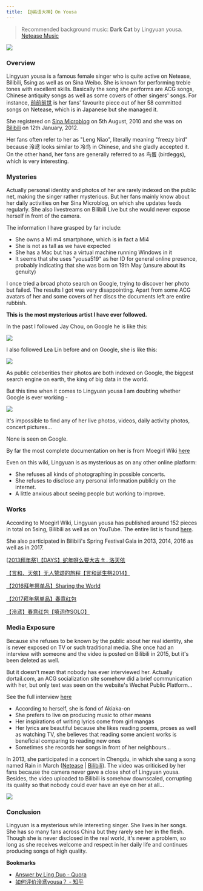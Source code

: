 ```yaml
---
title: 【@英语大神】On Yousa
---
```

> Recommended background music: **Dark Cat** by Lingyuan yousa. [Netease Music](http://music.163.com/#/m/song?id=33682737)

![](https://o0stweauh.qnssl.com/220px-6163e3ccgw1eidn6hlhdmj20ae0af0u2.jpg)

### Overview

Lingyuan yousa is a famous female singer who is quite active on Netease, Bilibili, 5sing as well as on Sina Weibo. She is known for performing treble tones with excellent skills. Basically the song she performs are ACG songs, Chinese antiquity songs as well as some covers of other singers' songs. For instance, [前前前世](http://music.163.com/#/m/song?id=446247397) is her fans' favourite piece out of her 58 committed songs on Netease, which is in Japanese but she managed it.

She registered on [Sina Microblog](http://weibo.com/p/1005051633936332) on 5th August, 2010 and she was on [Bilibili](https://space.bilibili.com/282994) on 12th January, 2012.

Her fans often refer to her as "Leng Niao", literally meaning "freezy bird" because 泠鸢 looks similar to 冷鸟 in Chinese, and she gladly accepted it. On the other hand, her fans are generally referred to as 鸟蛋 (birdeggs), which is very interesting.

### Mysteries

Actually personal identity and photos of her are rarely indexed on the public net, making the singer rather mysterious. But her fans mainly know about her daily activities on her Sina Microblog, on which she updates feeds regularly. She also livestreams on Bilibili Live but she would never expose herself in front of the camera.

The information I have grasped by far include:

- She owns a Mi m4 smartphone, which is in fact a Mi4
- She is not as tall as we have expected
- She has a Mac but has a virtual machine running Windows in it
- It seems that she uses "yousa519" as her ID for general online presence, probably indicating that she was born on 19th May (unsure about its genuity)

I once tried a broad photo search on Google, trying to discover her photo but failed. The results I got was very disappointing. Apart from some ACG avatars of her and some covers of her discs the documents left are entire rubbish. 

**This is the most mysterious artist I have ever followed.**

In the past I followed Jay Chou, on Google he is like this:

![](https://o0stweauh.qnssl.com/scr-jay.png)

I also followed Lea Lin before and on Google, she is like this:

![](https://o0stweauh.qnssl.com/scr-lea.png)

As public celeberities their photos are both indexed on Google, the biggest search engine on earth, the king of big data in the world.

But this time when it comes to Lingyuan yousa I am doubting whether Google is ever working - 

![](https://o0stweauh.qnssl.com/scr-yousa.png)

It's impossible to find any of her live photos, videos, daily activity photos, concert pictures...

None is seen on Google.

By far the most complete documentation on her is from Moegirl Wiki [here](https://zh.moegirl.org/zh-hans/泠鸢yousa)

Even on this wiki, Lingyuan is as mysterious as on any other online platform:

- She refuses all kinds of photographing in possible concerts.
- She refuses to disclose any personal information publicly on the internet.
- A little anxious about seeing people but working to improve.

### Works

According to Moegirl Wiki, Lingyuan yousa has published around 152 pieces in total on 5sing, Bilibili as well as on YouTube. The entire list is found [here](https://zh.moegirl.org/zh-hans/%E6%B3%A0%E9%B8%A2yousa#.E4.BD.9C.E5.93.81).

She also participated in Bilibili's Spring Festival Gala in 2013, 2014, 2016 as well as in 2017.

[\[2013拜年祭\]【DAYS】蛇年呀么要大吉 ft . 洛天依](https://www.bilibili.com/video/av462766)

[【言和、天依】无人赞颂的旅程【言和诞生祭2014】](https://www.bilibili.com/video/av1271742)

[【2016拜年祭单品】Sharing the World](https://www.bilibili.com/video/av3905451)

[【2017拜年祭单品】春意红包](https://www.bilibili.com/video/av8506617)

[【泠鸢】春意红包【填词作SOLO】](https://www.bilibili.com/video/av8556160)

### Media Exposure

Because she refuses to be known by the public about her real identity, she is never exposed on TV or such traditional media. She once had an interview with someone and the video is posted on Bilibili in 2015, but it's been deleted as well.

But it doesn't mean that nobody has ever interviewed her. Actually dortail.com, an ACG socialization site somehow did a brief communication with her, but only text was seen on the website's Wechat Public Platform...

See the full interview [here](https://mp.weixin.qq.com/s?__biz=MzIwODA5MDE3OA==&mid=401277830&idx=1&sn=b8df0e13b10cab5c8b4fb9ffba61051f&3rd=MzA3MDU4NTYzMw==&scene=6#rd)

- According to herself, she is fond of Akiaka-on
- She prefers to live on producing music to other means
- Her inspirations of writing lyrics come from girl mangas
- Her lyrics are beautiful because she likes reading poems, proses as well as watching TV, she believes that reading some ancient works is beneficial comparing to reading new ones
- Sometimes she records her songs in front of her neighbours...

In 2013, she participated in a concert in Chengdu, in which she sang a song named Rain in March ([Netease](http://music.163.com/#/m/song?id=28832323) | [Bilibili](https://www.bilibili.com/video/av599025)). The video was criticised by her fans because the camera never gave a close shot of Lingyuan yousa. Besides, the video uploaded to Bilibili is somehow downscaled, corrupting its quality so that nobody could ever have an eye on her at all...

![](https://o0stweauh.qnssl.com/7031dac2a246be3dbc8e4939e509e705_b.png)

### Conclusion

Lingyuan is a mysterious while interesting singer. She lives in her songs. She has so many fans across China but they rarely see her in the flesh. Though she is never disclosed in the real world, it's never a problem, so long as she receives welcome and respect in her daily life and continues producing songs of high quality.

**Bookmarks**

- [Answer by Ling Duo - Quora](https://www.quora.com/Whats-the-last-song-you-listened-to/answer/Duo-Ling)
- [如何评价泠鸢yousa？ - 知乎](https://www.zhihu.com/question/39796954)